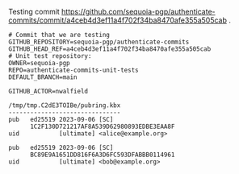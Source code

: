 Testing commit https://github.com/sequoia-pgp/authenticate-commits/commit/a4ceb4d3ef11a4f702f34ba8470afe355a505cab .

```text
# Commit that we are testing
GITHUB_REPOSITORY=sequoia-pgp/authenticate-commits
GITHUB_HEAD_REF=a4ceb4d3ef11a4f702f34ba8470afe355a505cab
# Unit test repository:
OWNER=sequoia-pgp
REPO=authenticate-commits-unit-tests
DEFAULT_BRANCH=main

GITHUB_ACTOR=nwalfield

/tmp/tmp.C2dE3TOIBe/pubring.kbx
-------------------------------
pub   ed25519 2023-09-06 [SC]
      1C2F130D721217AF8A539D62980893EDBE3EAA8F
uid           [ultimate] <alice@example.org>

pub   ed25519 2023-09-06 [SC]
      BC89E9A1651DD816F6A3D6FC593DFABBB0114961
uid           [ultimate] <bob@example.org>
```
